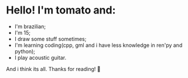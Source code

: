 # Hello! I'm tomato and:
* I'm brazilian;
* I'm 15;
* I draw some stuff sometimes;
* I'm learning coding(cpp, gml and i have less knowledge in ren'py and python);
* I play acoustic guitar.

And i think its all.
Thanks for reading! 💫
